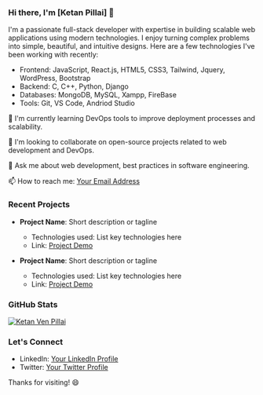 ### Hi there, I'm [Ketan Pillai] 👋

I'm a passionate full-stack developer with expertise in building scalable web applications using modern technologies. I enjoy turning complex problems into simple, beautiful, and intuitive designs. Here are a few technologies I've been working with recently:

- Frontend: JavaScript, React.js, HTML5, CSS3, Tailwind, Jquery, WordPress, Bootstrap 
- Backend: C, C++, Python, Django
- Databases: MongoDB, MySQL, Xampp, FireBase
- Tools: Git, VS Code, Andriod Studio

🌱 I'm currently learning DevOps tools to improve deployment processes and scalability.

👯 I'm looking to collaborate on open-source projects related to web development and DevOps.

💬 Ask me about web development, best practices in software engineering.

📫 How to reach me: [Your Email Address](ketanpillai.com)


### Recent Projects

- **Project Name**: Short description or tagline
  - Technologies used: List key technologies here
  - Link: [Project Demo](https://projectdemo.com)

- **Project Name**: Short description or tagline
  - Technologies used: List key technologies here
  - Link: [Project Demo](https://projectdemo.com)

### GitHub Stats

[![Ketan Ven Pillai](https://github-readme-stats.vercel.app/api?username=yourusername&show_icons=true&theme=radical)](https://github.com/yourusername)

### Let's Connect

- LinkedIn: [Your LinkedIn Profile](https://linkedin.com/in/yourprofile)
- Twitter: [Your Twitter Profile](https://twitter.com/yourhandle)

Thanks for visiting! 😄

